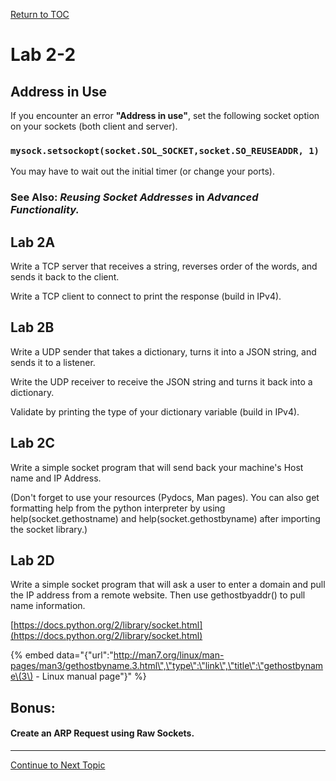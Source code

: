 <a href="https://github.com/CyberTrainingUSAF/08-Network-Programming/blob/master/00-Table-of-Contents.md" rel="Return to TOC"> Return to TOC </a>

# Lab 2-2

## Address in Use

If you encounter an error **"Address in use"**, set the following socket option on your sockets \(both client and server\).

### `mysock.setsockopt(socket.SOL_SOCKET,socket.SO_REUSEADDR, 1)`

You may have to wait out the initial timer \(or change your ports\).

### See Also: _Reusing Socket Addresses_ in _Advanced Functionality._

## **Lab 2A**

Write a TCP server that receives a string, reverses order of the words, and sends it back to the client.

Write a TCP client to connect to print the response \(build in IPv4\).

## **Lab 2B**

Write a UDP sender that takes a dictionary, turns it into a JSON string, and sends it to a listener.

Write the UDP receiver to receive the JSON string and turns it back into a dictionary.

Validate by printing the type of your dictionary variable \(build in IPv4\).

## **Lab 2C**

Write a simple socket program that will send back your machine's Host name and IP Address.

\(Don't forget to use your resources \(Pydocs, Man pages\). You can also get formatting help from the python interpreter by using help\(socket.gethostname\) and help\(socket.gethostbyname\) after importing the socket library.\)

## **Lab 2D**

Write a simple socket program that will ask a user to enter a domain and pull the IP address from a remote website. Then use gethostbyaddr\(\) to pull name information.

[https://docs.python.org/2/library/socket.html](https://docs.python.org/2/library/socket.html)

{% embed data="{\"url\":\"http://man7.org/linux/man-pages/man3/gethostbyname.3.html\",\"type\":\"link\",\"title\":\"gethostbyname\(3\) - Linux manual page\"}" %}

## Bonus:  

#### Create an ARP Request using Raw Sockets.

---

<a href="https://github.com/CyberTrainingUSAF/08-Network-Programming/blob/master/05-osi-layer-3/README.md" > Continue to Next Topic </a>

